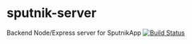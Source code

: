 # sputnik-server
Backend Node/Express server for SputnikApp
[![Build Status](https://travis-ci.org/rcmaples/sputnik-server.svg?branch=master)](https://travis-ci.org/rcmaples/sputnik-server)
